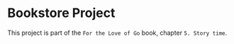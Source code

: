 # Bookstore Project

This project is part of the `For the Love of Go` book, chapter `5. Story time`.
